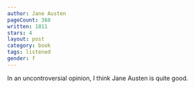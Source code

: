 ```yaml
---
author: Jane Austen
pageCount: 368
written: 1811
stars: 4
layout: post
category: book
tags: listened
gender: f
---
```


In an uncontroversial opinion, I think Jane Austen is quite good.
